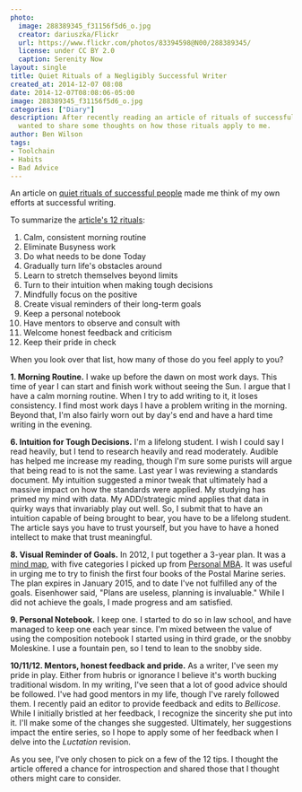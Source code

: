 ```yaml
---
photo:
  image: 288389345_f31156f5d6_o.jpg
  creator: dariuszka/Flickr
  url: https://www.flickr.com/photos/83394598@N00/288389345/
  license: under CC BY 2.0
  caption: Serenity Now
layout: single
title: Quiet Rituals of a Negligibly Successful Writer
created_at: 2014-12-07 08:08
date: 2014-12-07T08:08:06-05:00
image: 288389345_f31156f5d6_o.jpg
categories: ["Diary"]
description: After recently reading an article of rituals of successful people, I
  wanted to share some thoughts on how those rituals apply to me.
author: Ben Wilson
tags:
- Toolchain
- Habits
- Bad Advice
---
```

<!--Lead Paragraph-->
An article on [quiet rituals of successful people](http://www.marcandangel.com/2014/07/06/12-quiet-rituals-of-enormously-successful-humans/) made me think of my own efforts at successful writing.

<!--more-->

To summarize the [article's 12 rituals](http://www.marcandangel.com/2014/07/06/12-quiet-rituals-of-enormously-successful-humans/):

1. Calm, consistent morning routine
2. Eliminate Busyness work
3. Do what needs to be done Today
4. Gradually turn life's obstacles around
5. Learn to stretch themselves beyond limits
6. Turn to their intuition when making tough decisions
7. Mindfully focus on the positive
8. Create visual reminders of their long-term goals
9. Keep a personal notebook
10. Have mentors to observe and consult with
11. Welcome honest feedback and criticism
12. Keep their pride in check

When you look over that list, how many of those do you feel apply to you? 

**1. Morning Routine.** I wake up before the dawn on most work days. This time of year I can start and finish work without seeing the Sun. I argue that I have a calm morning routine. When I try to add writing to it, it loses consistency. I find most work days I have a problem writing in the morning. Beyond that, I'm also fairly worn out by day's end and have a hard time writing in the evening.

**6. Intuition for Tough Decisions.** I'm a lifelong student. I wish I could say I read heavily, but I tend to research heavily and read moderately. Audible has helped me increase my reading, though I'm sure some purists will argue that being read to is not the same. Last year I was reviewing a standards document. My intuition suggested a minor tweak that ultimately had a massive impact on how the standards were applied. My studying has primed my mind with data. My ADD/strategic mind applies that data in quirky ways that invariably play out well. So, I submit that to have an intuition capable of being brought to bear, you have to be a lifelong student. The article says you have to trust yourself, but you have to have a honed intellect to make that trust meaningful.

**8. Visual Reminder of Goals.** In 2012, I put together a 3-year plan. It was a [mind map](http://en.wikipedia.org/wiki/Mind_map), with five categories I picked up from [Personal MBA](http://personalmba.com/). It was useful in urging me to try to finish the first four books of the Postal Marine series. The plan expires in January 2015, and to date I've not fulfilled any of the goals. Eisenhower said, "Plans are useless, planning is invaluable." While I did not achieve the goals, I made progress and am satisfied.

**9. Personal Notebook.** I keep one. I started to do so in law school, and have managed to keep one each year since. I'm mixed between the value of using the composition notebook I started using in third grade, or the snobby Moleskine. I use a fountain pen, so I tend to lean to the snobby side.

**10/11/12. Mentors, honest feedback and pride.** As a writer, I've seen my pride in play. Either from hubris or ignorance I believe it's worth bucking traditional wisdom. In my writing, I've seen that a lot of good advice should be followed. I've had good mentors in my life, though I've rarely followed them. I recently paid an editor to provide feedback and edits to *Bellicose*. While I initially bristled at her feedback, I recognize the sincerity she put into it. I'll make some of the changes she suggested. Ultimately, her suggestions impact the entire series, so I hope to apply some of her feedback when I delve into the *Luctation* revision.

As you see, I've only chosen to pick on a few of the 12 tips. I thought the article offered a chance for introspection and shared those that I thought others might care to consider.
